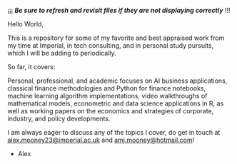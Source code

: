 ¡¡¡ ***Be sure to refresh and revisit files if they are not displaying correctly*** !!!

Hello World,

This is a repository for some of my favorite and best appraised work from my time at Imperial, in tech consulting, and in personal study pursuits,
which I will be adding to periodically.

So far, it covers:

Personal, professional, and academic focuses on AI business applications, classical finance methodologies and Python for finance notebooks, machine learning algorithm implementations, video walkthroughs of mathematical models, econometric and data science applications in R, as well as working papers on the economics and strategies of corporate, industry, and policy developments.


I am always eager to discuss any of the topics I cover, do get in touch at alex.mooney23@imperial.ac.uk and amj.mooney@hotmail.com!



- Alex 
